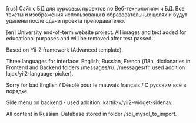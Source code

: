 [rus] Сайт с БД для курсовых проектов по Веб-технологиям и БД. Все тексты и изображения использованы в образовательных целях и будут удалены после сдачи проекта преподавателю.

[en] University end-of-term website project. All images and text added for educational purposes and will be removed after test passed.

Based on Yii-2 framework (Advanced template).

Three languages for interface: English, Russian, French (i18n, dictionaries in Frontend and Backend folders /messages/ru, /messages/fr, used addition lajax/yii2-language-picker). 

Sorry for bad English / Désolé pour le mauvais français / С русским всё в порядке

Side menu on backend - used addition: kartik-v/yii2-widget-sidenav.

All content in Russian. Database stored in folder /sql_mysql_to_import. 
